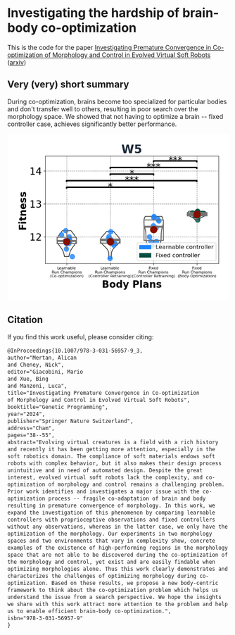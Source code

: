 # Investigating the hardship of brain-body co-optimization

This is the code for the paper [Investigating Premature Convergence in Co-optimization of Morphology and Control in Evolved Virtual Soft Robots](https://link.springer.com/chapter/10.1007/978-3-031-56957-9_3) ([arxiv](https://arxiv.org/abs/2402.09231))

## Very (very) short summary

During co-optimization, brains become too specialized for particular bodies and don't transfer well to others, resulting in poor search over the morphology space. We showed that not having to optimize a brain -- fixed controller case, achieves significantly better performance. 

<div align='center'>
<img src="images/summary.png"></img>
</div>

## Citation
If you find this work useful, please consider citing:

```text
@InProceedings{10.1007/978-3-031-56957-9_3,
author="Mertan, Alican
and Cheney, Nick",
editor="Giacobini, Mario
and Xue, Bing
and Manzoni, Luca",
title="Investigating Premature Convergence in Co-optimization of Morphology and Control in Evolved Virtual Soft Robots",
booktitle="Genetic Programming",
year="2024",
publisher="Springer Nature Switzerland",
address="Cham",
pages="38--55",
abstract="Evolving virtual creatures is a field with a rich history and recently it has been getting more attention, especially in the soft robotics domain. The compliance of soft materials endows soft robots with complex behavior, but it also makes their design process unintuitive and in need of automated design. Despite the great interest, evolved virtual soft robots lack the complexity, and co-optimization of morphology and control remains a challenging problem. Prior work identifies and investigates a major issue with the co-optimization process -- fragile co-adaptation of brain and body resulting in premature convergence of morphology. In this work, we expand the investigation of this phenomenon by comparing learnable controllers with proprioceptive observations and fixed controllers without any observations, whereas in the latter case, we only have the optimization of the morphology. Our experiments in two morphology spaces and two environments that vary in complexity show, concrete examples of the existence of high-performing regions in the morphology space that are not able to be discovered during the co-optimization of the morphology and control, yet exist and are easily findable when optimizing morphologies alone. Thus this work clearly demonstrates and characterizes the challenges of optimizing morphology during co-optimization. Based on these results, we propose a new body-centric framework to think about the co-optimization problem which helps us understand the issue from a search perspective. We hope the insights we share with this work attract more attention to the problem and help us to enable efficient brain-body co-optimization.",
isbn="978-3-031-56957-9"
}
```
